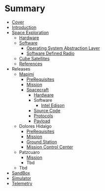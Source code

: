 # Summary

* [Cover](README.md)
* [Introduction](documentation/EekMex.md)
* [Space Exploration](documentation/SpaceExploration.md)
   * [Hardware](documentation/spaceexploration/hardware.md)
   * [Software](documentation/spaceexploration/software.md)
       * [Operating System Abstraction Layer](documentation/p0x01/OperatingSystemAbstractionLayer.md)
       * [Software Defined Radio](documentation/spaceexploration/SoftwareDefinedRadio.md)
   * [Cube Satellites](documentation/CubeSatellites.md)
   * [References](documentation/References.md)
* Releases
   * [Mapimi](documentation/p0x01/Mapimi.md)
       * [PreRequisites](documentation/p0x01/PreRequisites.md)
       * [Mission](documentation/p0x01/Mission.md)
       * [Spacecraft](documentation/p0x01/Spacecraft.md)
           * [Hardware](documentation/p0x01/SpacecraftHardware.md)
           * Software
               * [Intel Edison](documentation/p0x01/IntelEdison.md)
           * [Source Code](documentation/p0x01/SourceCode.md)
           * [Protocols](documentation/p0x01/SpacecraftProtocols.md)
           * [Payload](documentation/p0x01/SpacecraftPayload.md)
   * Dolores Hidalgo
       * [PreRequisites](documentation/p0x02/Prerequisites.md)
       * [Mission](documentation/p0x02/Mission.md)
       * [Ground Station](documentation/p0x02/GroundStation.md)
       * [Mission Control Center](documentation/p0x02/MissionControlCenter.md)
   * Patzcuaro
       * [Mission](documentation/p0x03/Mission.md)
       * Tbd
   * Tbd
* [SandBox](documentation/SandBox.md)
* [Simulator](documentation/p0x01/Simulator.md)
* [Telemetry](Telemetry.md)

